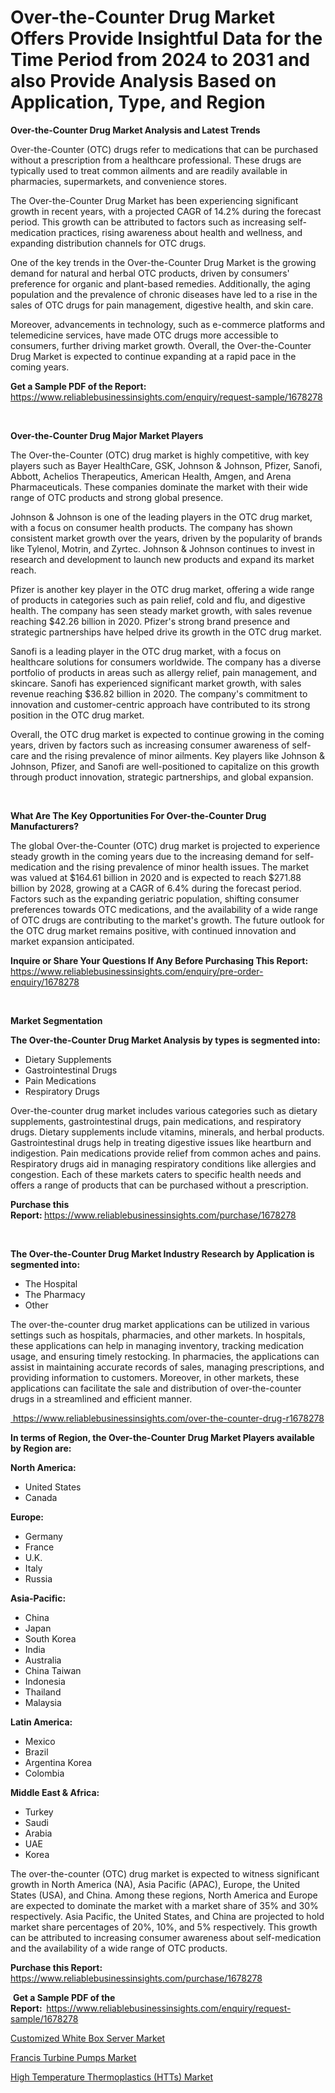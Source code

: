 <p><h1>Over-the-Counter Drug Market Offers Provide Insightful Data for the Time Period from 2024 to 2031 and also Provide Analysis Based on Application, Type, and Region</h1></p><p><strong>Over-the-Counter Drug Market Analysis and Latest Trends</strong></p>
<p><p>Over-the-Counter (OTC) drugs refer to medications that can be purchased without a prescription from a healthcare professional. These drugs are typically used to treat common ailments and are readily available in pharmacies, supermarkets, and convenience stores.</p><p>The Over-the-Counter Drug Market has been experiencing significant growth in recent years, with a projected CAGR of 14.2% during the forecast period. This growth can be attributed to factors such as increasing self-medication practices, rising awareness about health and wellness, and expanding distribution channels for OTC drugs.</p><p>One of the key trends in the Over-the-Counter Drug Market is the growing demand for natural and herbal OTC products, driven by consumers' preference for organic and plant-based remedies. Additionally, the aging population and the prevalence of chronic diseases have led to a rise in the sales of OTC drugs for pain management, digestive health, and skin care.</p><p>Moreover, advancements in technology, such as e-commerce platforms and telemedicine services, have made OTC drugs more accessible to consumers, further driving market growth. Overall, the Over-the-Counter Drug Market is expected to continue expanding at a rapid pace in the coming years.</p></p>
<p><strong>Get a Sample PDF of the Report:&nbsp;</strong> <a href="https://www.reliablebusinessinsights.com/enquiry/request-sample/1678278">https://www.reliablebusinessinsights.com/enquiry/request-sample/1678278</a></p>
<p>&nbsp;</p>
<p><strong>Over-the-Counter Drug Major Market Players</strong></p>
<p><p>The Over-the-Counter (OTC) drug market is highly competitive, with key players such as Bayer HealthCare, GSK, Johnson & Johnson, Pfizer, Sanofi, Abbott, Achelios Therapeutics, American Health, Amgen, and Arena Pharmaceuticals. These companies dominate the market with their wide range of OTC products and strong global presence.</p><p>Johnson & Johnson is one of the leading players in the OTC drug market, with a focus on consumer health products. The company has shown consistent market growth over the years, driven by the popularity of brands like Tylenol, Motrin, and Zyrtec. Johnson & Johnson continues to invest in research and development to launch new products and expand its market reach.</p><p>Pfizer is another key player in the OTC drug market, offering a wide range of products in categories such as pain relief, cold and flu, and digestive health. The company has seen steady market growth, with sales revenue reaching $42.26 billion in 2020. Pfizer's strong brand presence and strategic partnerships have helped drive its growth in the OTC drug market.</p><p>Sanofi is a leading player in the OTC drug market, with a focus on healthcare solutions for consumers worldwide. The company has a diverse portfolio of products in areas such as allergy relief, pain management, and skincare. Sanofi has experienced significant market growth, with sales revenue reaching $36.82 billion in 2020. The company's commitment to innovation and customer-centric approach have contributed to its strong position in the OTC drug market.</p><p>Overall, the OTC drug market is expected to continue growing in the coming years, driven by factors such as increasing consumer awareness of self-care and the rising prevalence of minor ailments. Key players like Johnson & Johnson, Pfizer, and Sanofi are well-positioned to capitalize on this growth through product innovation, strategic partnerships, and global expansion.</p></p>
<p>&nbsp;</p>
<p><strong>What Are The Key Opportunities For Over-the-Counter Drug Manufacturers?</strong></p>
<p><p>The global Over-the-Counter (OTC) drug market is projected to experience steady growth in the coming years due to the increasing demand for self-medication and the rising prevalence of minor health issues. The market was valued at $164.61 billion in 2020 and is expected to reach $271.88 billion by 2028, growing at a CAGR of 6.4% during the forecast period. Factors such as the expanding geriatric population, shifting consumer preferences towards OTC medications, and the availability of a wide range of OTC drugs are contributing to the market's growth. The future outlook for the OTC drug market remains positive, with continued innovation and market expansion anticipated.</p></p>
<p><strong>Inquire or Share Your Questions If Any Before Purchasing This Report:</strong> <a href="https://www.reliablebusinessinsights.com/enquiry/pre-order-enquiry/1678278">https://www.reliablebusinessinsights.com/enquiry/pre-order-enquiry/1678278</a></p>
<p>&nbsp;</p>
<p><strong>Market Segmentation</strong></p>
<p><strong>The Over-the-Counter Drug Market Analysis by types is segmented into:</strong></p>
<p><ul><li>Dietary Supplements</li><li>Gastrointestinal Drugs</li><li>Pain Medications</li><li>Respiratory Drugs</li></ul></p>
<p><p>Over-the-counter drug market includes various categories such as dietary supplements, gastrointestinal drugs, pain medications, and respiratory drugs. Dietary supplements include vitamins, minerals, and herbal products. Gastrointestinal drugs help in treating digestive issues like heartburn and indigestion. Pain medications provide relief from common aches and pains. Respiratory drugs aid in managing respiratory conditions like allergies and congestion. Each of these markets caters to specific health needs and offers a range of products that can be purchased without a prescription.</p></p>
<p><strong>Purchase this Report:&nbsp;</strong><a href="https://www.reliablebusinessinsights.com/purchase/1678278">https://www.reliablebusinessinsights.com/purchase/1678278</a></p>
<p>&nbsp;</p>
<p><strong>The Over-the-Counter Drug Market Industry Research by Application is segmented into:</strong></p>
<p><ul><li>The Hospital</li><li>The Pharmacy</li><li>Other</li></ul></p>
<p><p>The over-the-counter drug market applications can be utilized in various settings such as hospitals, pharmacies, and other markets. In hospitals, these applications can help in managing inventory, tracking medication usage, and ensuring timely restocking. In pharmacies, the applications can assist in maintaining accurate records of sales, managing prescriptions, and providing information to customers. Moreover, in other markets, these applications can facilitate the sale and distribution of over-the-counter drugs in a streamlined and efficient manner.</p></p>
<p><a href="https://www.reliablebusinessinsights.com/over-the-counter-drug-r1678278">&nbsp;https://www.reliablebusinessinsights.com/over-the-counter-drug-r1678278</a></p>
<p><strong>In terms of Region, the Over-the-Counter Drug Market Players available by Region are:</strong></p>
<p>
    <p> <strong> North America: </strong>
        <ul>
            <li>United States</li>
            <li>Canada</li>
        </ul>
        </p> 
    <p> <strong> Europe: </strong>
        <ul>
            <li>Germany</li>
            <li>France</li>
            <li>U.K.</li>
            <li>Italy</li>
            <li>Russia</li>
        </ul>
        </p> 
    <p> <strong> Asia-Pacific: </strong>
        <ul>
            <li>China</li>
            <li>Japan</li>
            <li>South Korea</li>
            <li>India</li>
            <li>Australia</li>
            <li>China Taiwan</li>
            <li>Indonesia</li>
            <li>Thailand</li>
            <li>Malaysia</li>
        </ul>
        </p> 
    <p> <strong> Latin America: </strong>
        <ul>
            <li>Mexico</li>
            <li>Brazil</li>
            <li>Argentina Korea</li>
            <li>Colombia</li>
        </ul>
        </p> 
    <p> <strong> Middle East & Africa: </strong>
        <ul>
            <li>Turkey</li>
            <li>Saudi</li>
            <li>Arabia</li>
            <li>UAE</li>
            <li>Korea</li>
        </ul>
    </p>
    </p>
<p><p>The over-the-counter (OTC) drug market is expected to witness significant growth in North America (NA), Asia Pacific (APAC), Europe, the United States (USA), and China. Among these regions, North America and Europe are expected to dominate the market with a market share of 35% and 30% respectively. Asia Pacific, the United States, and China are projected to hold market share percentages of 20%, 10%, and 5% respectively. This growth can be attributed to increasing consumer awareness about self-medication and the availability of a wide range of OTC products.</p></p>
<p><strong>Purchase this Report: </strong><a href="https://www.reliablebusinessinsights.com/purchase/1678278">https://www.reliablebusinessinsights.com/purchase/1678278</a></p>
<p>&nbsp;<strong>Get a Sample PDF of the Report:&nbsp;&nbsp;</strong><a href="https://www.reliablebusinessinsights.com/enquiry/request-sample/1678278">https://www.reliablebusinessinsights.com/enquiry/request-sample/1678278</a></p>
<p><strong></strong></p>
<p><p><a href="https://issuu.com/reportprime-2/docs/customized-white-box-server-market-size-2030.pptx">Customized White Box Server Market</a></p><p><a href="https://github.com/labibmmn112/Market-Research-Report-List-1/blob/main/francis-turbine-pumps-market.md">Francis Turbine Pumps Market</a></p><p><a href="https://github.com/vregtldg37/Market-Research-Report-List-1/blob/main/high-temperature-thermoplastics-htts-market.md">High Temperature Thermoplastics (HTTs) Market</a></p></p>